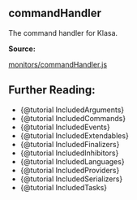 ## commandHandler

The command handler for Klasa.

**Source:**

[monitors/commandHandler.js](https://github.com/dirigeants/klasa/blob/master/src/monitors/commandHandler.js)

## Further Reading:

- {@tutorial IncludedArguments}
- {@tutorial IncludedCommands}
- {@tutorial IncludedEvents}
- {@tutorial IncludedExtendables}
- {@tutorial IncludedFinalizers}
- {@tutorial IncludedInhibitors}
- {@tutorial IncludedLanguages}
- {@tutorial IncludedProviders}
- {@tutorial IncludedSerializers}
- {@tutorial IncludedTasks}
